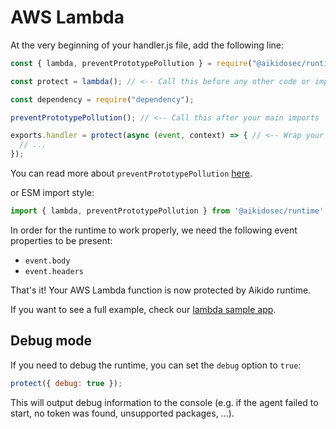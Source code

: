 # AWS Lambda

At the very beginning of your handler.js file, add the following line:

```js
const { lambda, preventPrototypePollution } = require("@aikidosec/runtime");

const protect = lambda(); // <-- Call this before any other code or imports

const dependency = require("dependency");

preventPrototypePollution(); // <-- Call this after your main imports

exports.handler = protect(async (event, context) => { // <-- Wrap your handler with protect
  // ...
});
```

You can read more about `preventPrototypePollution` [here](./prototype-pollution.md).

or ESM import style:

```js
import { lambda, preventPrototypePollution } from '@aikidosec/runtime';
```

In order for the runtime to work properly, we need the following event properties to be present:

* `event.body`
* `event.headers`

That's it! Your AWS Lambda function is now protected by Aikido runtime.

If you want to see a full example, check our [lambda sample app](../sample-apps/lambda-mongodb).

## Debug mode

If you need to debug the runtime, you can set the `debug` option to `true`:

```js
protect({ debug: true });
```

This will output debug information to the console (e.g. if the agent failed to start, no token was found, unsupported packages, ...).
